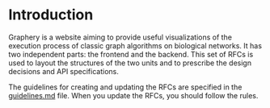 # Introduction

Graphery is a website aiming to provide useful visualizations of the execution process of classic graph algorithms on biological networks. It has two independent parts: the frontend and the backend. This set of RFCs is used to layout the structures of the two units and to prescribe the design decisions and API specifications. 

The guidelines for creating and updating the RFCs are specified in the [guidelines.md](./guidelines.md) file. When you update the RFCs, you should follow the rules. 
